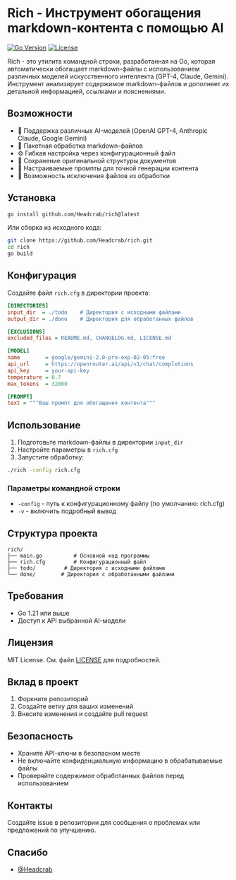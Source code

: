 # Rich - Инструмент обогащения markdown-контента с помощью AI

[![Go Version](https://img.shields.io/github/go-mod/go-version/Headcrab/rich)](https://go.dev)
[![License](https://img.shields.io/github/license/Headcrab/rich)](LICENSE)

Rich - это утилита командной строки, разработанная на Go, которая автоматически обогащает markdown-файлы с использованием различных моделей искусственного интеллекта (GPT-4, Claude, Gemini). Инструмент анализирует содержимое markdown-файлов и дополняет их детальной информацией, ссылками и пояснениями.

## Возможности

- 🤖 Поддержка различных AI-моделей (OpenAI GPT-4, Anthropic Claude, Google Gemini)
- 📁 Пакетная обработка markdown-файлов
- ⚙️ Гибкая настройка через конфигурационный файл
- 🔄 Сохранение оригинальной структуры документов
- 🎯 Настраиваемые промпты для точной генерации контента
- 🚫 Возможность исключения файлов из обработки

## Установка

```bash
go install github.com/Headcrab/rich@latest
```

Или сборка из исходного кода:

```bash
git clone https://github.com/Headcrab/rich.git
cd rich
go build
```

## Конфигурация

Создайте файл `rich.cfg` в директории проекта:

```ini
[DIRECTORIES]
input_dir  = ./todo    # Директория с исходными файлами
output_dir = ./done    # Директория для обработанных файлов

[EXCLUSIONS]
excluded_files = README.md, CHANGELOG.md, LICENSE.md

[MODEL]
name        = google/gemini-2.0-pro-exp-02-05:free
api_url     = https://openrouter.ai/api/v1/chat/completions
api_key     = your-api-key
temperature = 0.7
max_tokens  = 32000

[PROMPT]
text = """Ваш промпт для обогащения контента"""
```

## Использование

1. Подготовьте markdown-файлы в директории `input_dir`
2. Настройте параметры в `rich.cfg`
3. Запустите обработку:

```bash
./rich -config rich.cfg
```

### Параметры командной строки

- `-config` - путь к конфигурационному файлу (по умолчанию: rich.cfg)
- `-v` - включить подробный вывод

## Структура проекта

```tree
rich/
├── main.go          # Основной код программы
├── rich.cfg         # Конфигурационный файл
├── todo/         # Директория с исходными файлами
└── done/        # Директория с обработанными файлами
```

## Требования

- Go 1.21 или выше
- Доступ к API выбранной AI-модели

## Лицензия

MIT License. См. файл [LICENSE](LICENSE) для подробностей.

## Вклад в проект

1. Форкните репозиторий
2. Создайте ветку для ваших изменений
3. Внесите изменения и создайте pull request

## Безопасность

- Храните API-ключи в безопасном месте
- Не включайте конфиденциальную информацию в обрабатываемые файлы
- Проверяйте содержимое обработанных файлов перед использованием

## Контакты

Создайте issue в репозитории для сообщения о проблемах или предложений по улучшению.

## Спасибо

- [@Headcrab](https://github.com/Headcrab)
